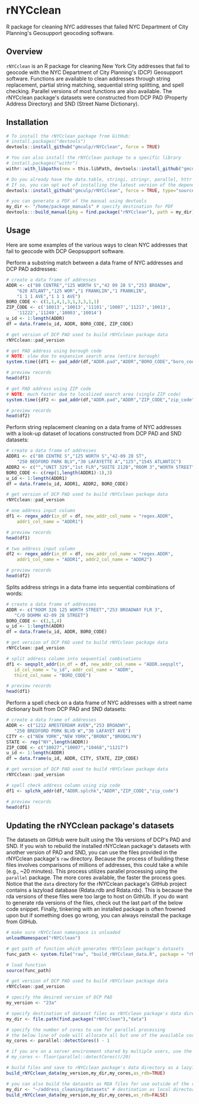 # rNYCclean
R package for cleaning NYC addresses that failed NYC Department of City Planning's Geosupport geocoding software.

## Overview

`rNYCclean` is an R package for cleaning New York City addresses that fail to geocode with the NYC Department of City Planning's (DCP) Geosupport software. Functions are available to clean addresses through string replacement, partial string matching, sequential string splitting, and spell checking.  Parallel versions of most functions are also available.  The rNYCclean package's datasets were constructed from DCP PAD (Property Address Directory) and SND (Street Name Dictionary).

## Installation

``` r
# To install the rNYCclean package from GitHub:
# install.packages("devtools")
devtools::install_github("gmculp/rNYCclean", force = TRUE)

# You can also install the rNYCclean package to a specific library
# install.packages("withr")
withr::with_libpaths(new = this.libPath, devtools::install_github("gmculp/rNYCclean", force = TRUE))

# Do you already have the data.table, stringi, stringr, parallel, httr packages installed?
# If so, you can opt out of installing the latest version of the dependency packages  
devtools::install_github("gmculp/rNYCclean", force = TRUE, type="source", dependencies=FALSE)

# you can generate a PDF of the manual using devtools
my_dir <- "/home/package_manuals" # specify destination for PDF
devtools:::build_manual(pkg = find.package("rNYCclean"), path = my_dir)
```

## Usage

Here are some examples of the various ways to clean NYC addresses that fail to geocode with DCP Geopsupport software.

Perform a substring match between a data frame of NYC addresses and DCP PAD addresses: 

``` r
# create a data frame of addresses
ADDR <- c("80 CENTRE","125 WORTH S","42 09 28 S","253 BROADW",
    "620 ATLANT","125 WOR","1 FRANKLIN","1 FRANKLIN",
    "1 1 1 AVE","1 1 1 AVE")
BORO_CODE <- c(1,1,4,1,3,1,3,3,1,1)
ZIP_CODE <- c('10013','10013','11101','10007','11217','10013',
    '11222','11249','10003','10014')
u_id <- 1:length(ADDR)
df = data.frame(u_id, ADDR, BORO_CODE, ZIP_CODE)

# get version of DCP PAD used to build rNYCclean package data
rNYCclean::pad_version

# get PAD address using borough code
# NOTE: slow due to expansive search area (entire borough)
system.time({df1 <- pad_addr(df,"ADDR.pad","ADDR","BORO_CODE","boro_code")})

# preview records
head(df1)

# get PAD address using ZIP code
# NOTE: much faster due to localized search area (single ZIP code)
system.time({df2 <- pad_addr(df,"ADDR.pad","ADDR","ZIP_CODE","zip_code")})

# preview records
head(df2)
```
Perform string replacement cleaning on a data frame of NYC addresses with a look-up dataset of locations constructed from DCP PAD and SND datasets:
``` r
# create a data frame of addresses
ADDR1 <- c("80 CENTRE S","125 WORTH S","42-09 28 ST",
    "250 BEDFORD PARK BLV","30 LAFAYETTE A","125","1545 ATLANTIC")
ADDR2 <- c("","UNIT 329","1st FLR","SUITE 212B","ROOM 3","WORTH STREET","")
BORO_CODE <- c(rep(1,length(ADDR1)-1),3)
u_id <- 1:length(ADDR1)
df = data.frame(u_id, ADDR1, ADDR2, BORO_CODE)

# get version of DCP PAD used to build rNYCclean package data
rNYCclean::pad_version

# one address input column
df1 <- regex_addr(in_df = df, new_addr_col_name = "regex.ADDR", 
    addr1_col_name = "ADDR1")

# preview records
head(df1)

# two address input column
df2 <- regex_addr(in_df = df, new_addr_col_name = "regex.ADDR", 
    addr1_col_name = "ADDR1", addr2_col_name = "ADDR2")

# preview records
head(df2)
```
 Splits address strings in a data frame into sequential combinations of words:
 ``` r
# create a data frame of addresses
ADDR <- c("ROOM 326 125 WORTH STREET","253 BROADWAY FLR 3",
    "C/O DOHMH 42-09 28 STREET")
BORO_CODE <- c(1,1,4)
u_id <- 1:length(ADDR)
df = data.frame(u_id, ADDR, BORO_CODE)

# get version of DCP PAD used to build rNYCclean package data
rNYCclean::pad_version

# split address column into sequential combinations
df1 <- seqsplt_addr(in_df = df, new_addr_col_name = "ADDR.seqsplt",
    id_col_name = "u_id", addr_col_name = "ADDR", 
    third_col_name = "BORO_CODE")

# preview records
head(df1)
 ```

Perform a spell check on a data frame of NYC addresses with a street name dictionary built from DCP PAD and SND datasets:
 
 ``` r
# create a data frame of addresses
ADDR <- c("1212 AMESTERDAM AVEN","253 BROADWY",
    "250 BREDFORD PORK BLVD W","30 LAFAYET AVE")
CITY <- c("NEW YORK","NEW YORK","BRONX","BROOKLYN")
STATE <- rep("NY",length(ADDR))
ZIP_CODE <- c("10027","10007","10468","11217")
u_id <- 1:length(ADDR)
df = data.frame(u_id, ADDR, CITY, STATE, ZIP_CODE)

# get version of DCP PAD used to build rNYCclean package data
rNYCclean::pad_version

# spell check address column using zip code
df1 <- splchk_addr(df,"ADDR.splchk","ADDR","ZIP_CODE","zip_code")

# preview records
head(df1)
 ```
 
 ## Updating the rNYCclean package's datasets
 
 The datasets on GitHub were built using the 19a versions of DCP's PAD and SND.  If you wish to rebuild the installed rNYCclean package's datasets with another version of PAD and SND, you can use the files provided in the rNYCclean package's `raw` directory.  Because the process of building these files involves comparisons of millions of addresses, this could take a while (e.g., ~20 minutes).  This process utilizes parallel processing using the `parallel` package.  The more cores available, the faster the process goes.  Notice that the `data` directory for the rNYCclean package's GitHub project contains a lazyload database (Rdata.rdb and Rdata.rdx).  This is because the rda versions of these files were too large to host on GithUb.  If you do want to generate rda versions of the files, check out the last part of the below code snippet.  Finally, tinkering with an installed package is often frowned upon but if something does go wrong, you can always reinstall the package from GitHub.
  
  ``` r  
# make sure rNYCclean namespace is unloaded 
unloadNamespace("rNYCclean")
  
# get path of function which generates rNYCclean package's datasets
func_path <- system.file("raw", "build_rNYCclean_data.R", package = "rNYCclean")
  
# load function  
source(func_path)

# get version of DCP PAD used to build rNYCclean package data
rNYCclean::pad_version

# specify the desired version of DCP PAD
my_version <- "23a"

# specify destination of dataset files as rNYCclean package's data directory
my_dir <- file.path(find.package("rNYCclean"),"data")

# specify the number of cores to use for parallel processing
# the below line of code will allocate all but one of the available cores
my_cores <- parallel::detectCores() - 1 

# if you are on a server environment shared by multiple users, use the below line of code 
# my_cores <- floor(parallel::detectCores()/20)

# build files and save to rNYCclean package's data directory as a lazyload database
build_rNYCclean_data(my_version,my_dir,my_cores,as_rdb=TRUE)

# you can also build the datasets as RDA files for use outside of the rNYCclean package
my_dir <- "~/address_cleaning/datasets" # destination as local directory
build_rNYCclean_data(my_version,my_dir,my_cores,as_rdb=FALSE)
  ```
  
  
